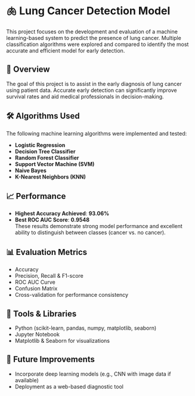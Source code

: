 # 🫁 Lung Cancer Detection Model

This project focuses on the development and evaluation of a machine learning-based system to predict the presence of lung cancer. Multiple classification algorithms were explored and compared to identify the most accurate and efficient model for early detection.

## 🧠 Overview

The goal of this project is to assist in the early diagnosis of lung cancer using patient data. Accurate early detection can significantly improve survival rates and aid medical professionals in decision-making.

## 🛠️ Algorithms Used

The following machine learning algorithms were implemented and tested:

- **Logistic Regression**  
- **Decision Tree Classifier**  
- **Random Forest Classifier**  
- **Support Vector Machine (SVM)**  
- **Naive Bayes**  
- **K-Nearest Neighbors (KNN)**

## 📈 Performance

- **Highest Accuracy Achieved**: **93.06%**  
- **Best ROC AUC Score**: **0.9548**  
  These results demonstrate strong model performance and excellent ability to distinguish between classes (cancer vs. no cancer).

## 📊 Evaluation Metrics

- Accuracy  
- Precision, Recall & F1-score  
- ROC AUC Curve  
- Confusion Matrix  
- Cross-validation for performance consistency

## 🧪 Tools & Libraries

- Python (scikit-learn, pandas, numpy, matplotlib, seaborn)
- Jupyter Notebook
- Matplotlib & Seaborn for visualizations

## 📌 Future Improvements

- Incorporate deep learning models (e.g., CNN with image data if available)  
- Deployment as a web-based diagnostic tool

